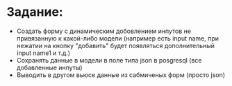 # Задание:
- Создать форму с динамическим добовлением инпутов не привязанную к какой-либо модели (например есть input name,
  при нежатии на кнопку "добавить" будет появляться дополнительный input name1 и т.д.)
- Сохранять данные в модели в поле типа json в posgresql (все добавленные инпуты)
- Выводить в другом вьюсе данные из сабмиченых форм (просто json)
